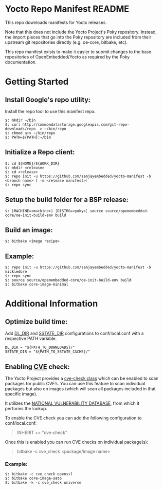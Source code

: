 # Yocto Repo Manifest README

This repo downloads manifests for Yocto releases.

Note that this does not include the Yocto Project's Poky repository. Instead, the import pieces that go into the Poky repository are included from their upstream git repositories directly (e.g. oe-core, bitbake, etc).

This repo manifest exists to make it easier to submit changes to the base repositories of OpenEmbedded/Yocto as required by the Poky documentation.


# Getting Started

## Install Google's repo utility:

Install the repo tool to use this manifest repo.
```
$: mkdir ~/bin
$: curl http://commondatastorage.googleapis.com/git-repo-downloads/repo  > ~/bin/repo
$: chmod a+x ~/bin/repo
$: PATH=${PATH}:~/bin
```

## Initialize a Repo client:

```
$: cd ${HOME}/${WORK_DIR}
$: mkdir <release>
$: cd <release>
$: repo init -u https://github.com/sanjayembedded/yocto-manifest -b <branch name> [ -m <release manifest>]
$: repo sync
```

## Setup the build folder for a BSP release:

```
$: [MACHINE=<machine>] [DISTRO=<poky>] source source/openembedded-core/oe-init-build-env build
```

## Build an image:

```
$: bitbake <image recipe>
```

## Example:

```
$: repo init -u https://github.com/sanjayembedded/yocto-manifest -b mickledore
$: repo sync
$: source source/openembedded-core/oe-init-build-env build
$: bitbake core-image-minimal
```

# Additional Information

## Optimize build time:
Add [DL_DIR](https://docs.yoctoproject.org/ref-manual/variables.html#term-DL_DIR) and [SSTATE_DIR](https://docs.yoctoproject.org/ref-manual/variables.html#term-SSTATE_DIR) configurations to conf/local.conf with a respective PATH variable.

```
DL_DIR = "${PATH_TO_DOWNLOADS}/"
SSTATE_DIR = "${PATH_TO_SSTATE_CACHE}/"
```

## Enabling [CVE](https://en.wikipedia.org/wiki/Common_Vulnerabilities_and_Exposures) check:

The Yocto Project provides a [cve-check class](https://github.com/openembedded/openembedded-core/blob/mickledore/meta/classes/cve-check.bbclass) which can be enabled to scan packages for public CVE’s. You can use this feature to scan individual packages but also on images (which will scan all packages included in that specific image).

It utilizes the [NATIONAL VULNERABILITY DATABASE](https://nvd.nist.gov/), from which it performs the lookup.

To enable the CVE check you can add the following configuration to conf/local.conf:
> INHERIT += "cve-check"

Once this is enabled you can run CVE checks on individual package(s):
> bitbake -c cve_check <package/image name>

### Example:

```
$: bitbake -c cve_check openssl
$: bitbake core-image-sato
$: bitbake -k -c cve_check universe
```
